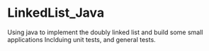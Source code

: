 # LinkedList_Java
Using java to implement the doubly linked list and build some small applications
Inclduing unit tests, and general tests.
